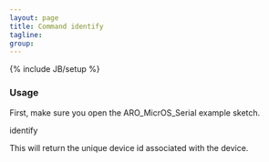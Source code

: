 ```yaml
---
layout: page
title: Command identify 
tagline: 
group: 
---
```

{% include JB/setup %}

### Usage

First, make sure you open the ARO_MicrOS_Serial example sketch.

identify

This will return the unique device id associated with the device.
